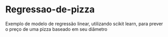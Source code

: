 # Regressao-de-pizza
Exemplo de modelo de regressão linear, utilizando scikit learn, para prever o preço de uma pizza baseado em seu diâmetro
